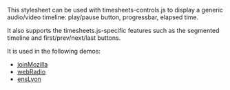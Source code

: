 This stylesheet can be used with timesheets-controls.js to display a generic
audio/video timeline: play/pause button, progressbar, elapsed time.

It also supports the timesheets.js-specific features such as the segmented
timeline and first/prev/next/last buttons.

It is used in the following demos:
* [joinMozilla](http://wam.inrialpes.fr/timesheets/public/joinMozilla/)
* [webRadio](http://wam.inrialpes.fr/timesheets/public/webRadio/)
* [ensLyon](http://wam.inrialpes.fr/timesheets/public/ensLyon/)
